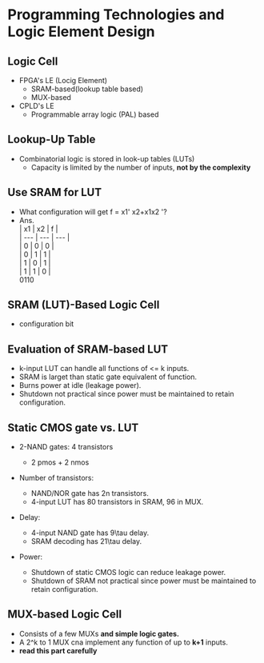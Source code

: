 # Programming Technologies and Logic Element Design

## Logic Cell
* FPGA's LE (Locig Element)
	* SRAM-based(lookup table based)
	* MUX-based
* CPLD's LE
	* Programmable array logic (PAL) based

## Lookup-Up Table
* Combinatorial logic is stored in look-up tables (LUTs) 
	* Capacity is limited by the number of inputs, **not by the
complexity**

## Use SRAM for LUT
* What configuration will get f = x1' x2+x1x2 '?
* Ans. <br>
| x1 | x2 | f | <br>
| --- | --- | --- | <br>
| 0 | 0 | 0 | <br>
| 0 | 1 | 1 | <br>
| 1 | 0 | 1 | <br>
| 1 | 1 | 0 | <br>
0110

## SRAM (LUT)-Based Logic Cell
* configuration bit

## Evaluation of SRAM-based LUT
* k-input LUT can handle all functions of <= k inputs.
* SRAM is larget than static gate equivalent of function.
* Burns power at idle (leakage power).
* Shutdown not practical since power must be maintained to retain configuration.

## Static CMOS gate vs. LUT
* 2-NAND gates: 4 transistors
	* 2 pmos + 2 nmos

* Number of transistors:
	* NAND/NOR gate has 2n transistors.
	* 4-input LUT has 80 transistors in SRAM, 96 in MUX.
* Delay:
	* 4-input NAND gate has 9\tau delay.
	* SRAM decoding has 21\tau delay.
* Power:
	* Shutdown of static CMOS logic can reduce leakage power.
	* Shutdown of SRAM not practical since power must be
	  maintained to retain configuration.

## MUX-based Logic Cell
* Consists of a few MUXs **and simple logic gates.**
* A 2^k to 1 MUX cna implement any function of up to **k+1** inputs.
* **read this part carefully**

## 
